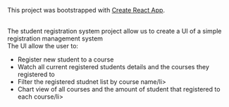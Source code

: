 This project was bootstrapped with [Create React App](https://github.com/facebookincubator/create-react-app).

<br>
The student registration system project allow us to create a UI of a simple registration management system
<br>
The UI allow the user to:
<ul>
  <li>Register new student to a course</li>
  <li>Watch all current registered students details and the courses they registered to</li>
  <li>Filter the registered studnet list by course name/li>
  <li>Chart view of all courses and the amount of student that registered to each course/li>
</ui>
